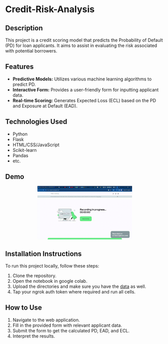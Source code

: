 # Credit-Risk-Analysis
## Description

This project is a credit scoring model that predicts the Probability of Default (PD) for loan applicants. It aims to assist in evaluating the risk associated with potential borrowers.

## Features

- **Predictive Models:** Utilizes various machine learning algorithms to predict PD.
- **Interactive Form:** Provides a user-friendly form for inputting applicant data.
- **Real-time Scoring:** Generates Expected Loss (ECL) based on the PD and Exposure at Default (EAD).

## Technologies Used

- Python
- Flask
- HTML/CSS/JavaScript
- Scikit-learn
- Pandas
- etc.

## Demo
<p align="center">
  <img src="demo.gif" alt="App Demo" width="300">
</p>

## Installation Instructions

To run this project locally, follow these steps:

1. Clone the repository.
2. Open the notebook in google colab.
3. Upload the directories and make sure you have the [data](https://www.kaggle.com/datasets/devanshi23/loan-data-2007-2014/data) as well.
4. Tap your ngrok auth token where required and run all cells.

## How to Use

1. Navigate to the web application.
2. Fill in the provided form with relevant applicant data.
3. Submit the form to get the calculated PD, EAD, and ECL.
4. Interpret the results.
